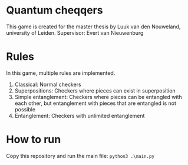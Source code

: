 # Quantum cheqqers
This game is created for the master thesis by Luuk van den Nouweland, university of Leiden.
Supervisor: Evert van Nieuwenburg

# Rules
In this game, multiple rules are implemented.
1. Classical: Normal checkers
2. Superpositions: Checkers where pieces can exist in superposition
3. Simple entanglement: Checkers where pieces can be entangled with each other, but entanglement with pieces that are entangled is not possible
4. Entanglement: Checkers with unlimited entanglement

# How to run
Copy this repository and run the main file: `python3 .\main.py`
